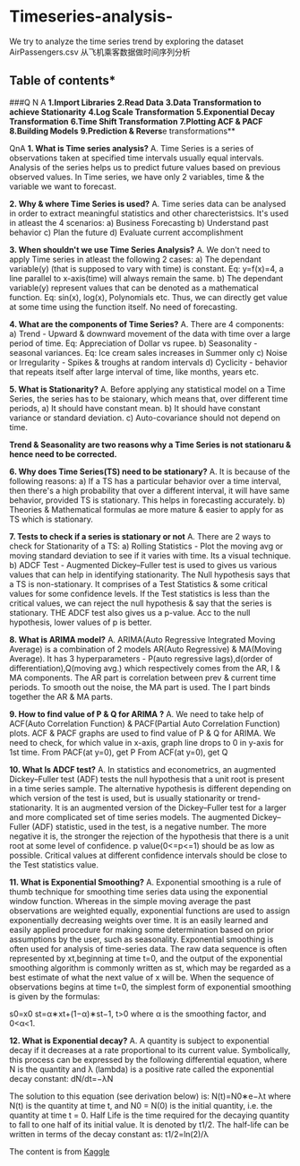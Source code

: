 # Timeseries-analysis-
We try to analyze the time series trend by exploring the dataset AirPassengers.csv 从飞机乘客数据做时间序列分析


## Table of contents*
###Q N A
**1.Import Libraries**
**2.Read Data**
**3.Data Transformation to achieve Stationarity**
**4.Log Scale Transformation**
**5.Exponential Decay Transformation**
**6.Time Shift Transformation**
**7.Plotting ACF & PACF**
**8.Building Models**
**9.Prediction & Revers**e transformations**

QnA 
**1. What is Time series analysis?**
A. Time Series is a series of observations taken at specified time intervals usually equal intervals. Analysis of the series helps us to predict future values based on previous observed values. In Time series, we have only 2 variables, time & the variable we want to forecast.

**2. Why & where Time Series is used?**
A. Time series data can be analysed in order to extract meaningful statistics and other charecteristsics. It's used in atleast the 4 scenarios:
a) Business Forecasting
b) Understand past behavior
c) Plan the future
d) Evaluate current accomplishment

**3. When shouldn't we use Time Series Analysis?**
A. We don't need to apply Time series in atleast the following 2 cases:
a) The dependant variable(y) (that is supposed to vary with time) is constant. Eq: y=f(x)=4, a line parallel to x-axis(time) will always remain the same.
b) The dependant variable(y) represent values that can be denoted as a mathematical function. Eq: sin(x), log(x), Polynomials etc. Thus, we can directly get value at some time using the function itself. No need of forecasting.

**4. What are the components of Time Series?**
A. There are 4 components:
a) Trend - Upward & downward movement of the data with time over a large period of time. Eq: Appreciation of Dollar vs rupee.
b) Seasonality - seasonal variances. Eq: Ice cream sales increases in Summer only
c) Noise or Irregularity - Spikes & troughs at random intervals
d) Cyclicity - behavior that repeats itself after large interval of time, like months, years etc.

**5. What is Stationarity?**
A. Before applying any statistical model on a Time Series, the series has to be staionary, which means that, over different time periods,
a) It should have constant mean.
b) It should have constant variance or standard deviation.
c) Auto-covariance should not depend on time.

**Trend & Seasonality are two reasons why a Time Series is not stationaru & hence need to be corrected.**

**6. Why does Time Series(TS) need to be stationary?**
A. It is because of the following reasons:
a) If a TS has a particular behavior over a time interval, then there's a high probability that over a different interval, it will have same behavior, provided TS is stationary. This helps in forecasting accurately.
b) Theories & Mathematical formulas ae more mature & easier to apply for as TS which is stationary.

**7. Tests to check if a series is stationary or not**
A. There are 2 ways to check for Stationarity of a TS:
a) Rolling Statistics - Plot the moving avg or moving standard deviation to see if it varies with time. Its a visual technique.
b) ADCF Test - Augmented Dickey–Fuller test is used to gives us various values that can help in identifying stationarity. The Null hypothesis says that a TS is non-stationary. It comprises of a Test Statistics & some critical values for some confidence levels. If the Test statistics is less than the critical values, we can reject the null hypothesis & say that the series is stationary. THE ADCF test also gives us a p-value. Acc to the null hypothesis, lower values of p is better.

**8. What is ARIMA model?**
A. ARIMA(Auto Regressive Integrated Moving Average) is a combination of 2 models AR(Auto Regressive) & MA(Moving Average). It has 3 hyperparameters - P(auto regressive lags),d(order of differentiation),Q(moving avg.) which respectively comes from the AR, I & MA components. The AR part is correlation between prev & current time periods. To smooth out the noise, the MA part is used. The I part binds together the AR & MA parts.

**9. How to find value of P & Q for ARIMA ?**
A. We need to take help of ACF(Auto Correlation Function) & PACF(Partial Auto Correlation Function) plots. ACF & PACF graphs are used to find value of P & Q for ARIMA. We need to check, for which value in x-axis, graph line drops to 0 in y-axis for 1st time.
From PACF(at y=0), get P
From ACF(at y=0), get Q

**10. What Is ADCF test?**
A. In statistics and econometrics, an augmented Dickey–Fuller test (ADF) tests the null hypothesis that a unit root is present in a time series sample. The alternative hypothesis is different depending on which version of the test is used, but is usually stationarity or trend-stationarity. It is an augmented version of the Dickey–Fuller test for a larger and more complicated set of time series models.
The augmented Dickey–Fuller (ADF) statistic, used in the test, is a negative number. The more negative it is, the stronger the rejection of the hypothesis that there is a unit root at some level of confidence.
p value(0<=p<=1) should be as low as possible. Critical values at different confidence intervals should be close to the Test statistics value.

**11. What is Exponential Smoothing?**
A. Exponential smoothing is a rule of thumb technique for smoothing time series data using the exponential window function. Whereas in the simple moving average the past observations are weighted equally, exponential functions are used to assign exponentially decreasing weights over time. It is an easily learned and easily applied procedure for making some determination based on prior assumptions by the user, such as seasonality. Exponential smoothing is often used for analysis of time-series data.
The raw data sequence is often represented by xt,beginning at time  t=0, 
and the output of the exponential smoothing algorithm is commonly written as  st, which may be regarded as a best estimate of what the next value of  x
will be. When the sequence of observations begins at time  t=0,
the simplest form of exponential smoothing is given by the formulas:

s0=x0
st=α∗xt+(1−α)∗st−1,  t>0 where  α is the smoothing factor, and  0<α<1.

**12. What is Exponential decay?**
A. A quantity is subject to exponential decay if it decreases at a rate proportional to its current value. 
Symbolically, this process can be expressed by the following differential equation, where N is the quantity and λ (lambda) is a positive rate called the exponential decay constant:
dN/dt=−λN
 
The solution to this equation (see derivation below) is:
N(t)=N0∗e−λt
where N(t) is the quantity at time t, and N0 = N(0) is the initial quantity, i.e. the quantity at time t = 0.
Half Life is the time required for the decaying quantity to fall to one half of its initial value. 
It is denoted by  t1/2. The half-life can be written in terms of the decay constant as: t1/2=ln(2)/λ

The content is from [Kaggle](https://www.kaggle.com/freespirit08/time-series-for-beginners-with-arima)
 
